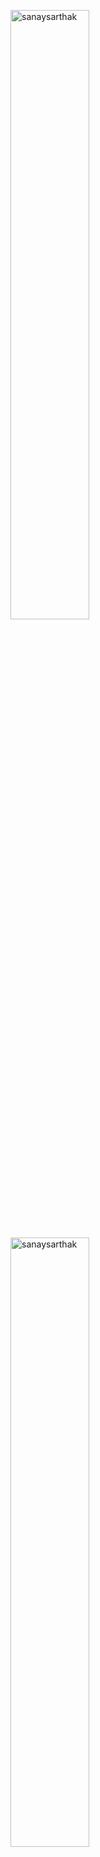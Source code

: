 <p><img width="50%" src="https://github-readme-stats.vercel.app/api?username=sanaysarthak&show_icons=true&locale=en&theme=dracula" alt="sanaysarthak" /></p>

<p><img width="50%" src="https://github-readme-streak-stats.herokuapp.com/?user=sanaysarthak&theme=dracula" alt="sanaysarthak" /></p>

<!--
**sanaysarthak/sanaysarthak** is a ✨ _special_ ✨ repository because its `README.md` (this file) appears on your GitHub profile.

Here are some ideas to get you started:

- 🔭 I’m currently working on ...
- 🌱 I’m currently learning ...
- 👯 I’m looking to collaborate on ...
- 🤔 I’m looking for help with ...
- 💬 Ask me about ...
- 📫 How to reach me: ...
- 😄 Pronouns: ...
- ⚡ Fun fact: ...
-->
